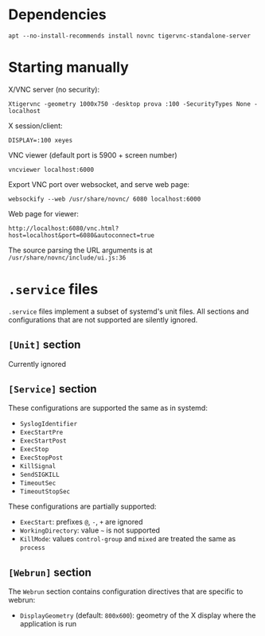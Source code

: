 # Dependencies

```
apt --no-install-recommends install novnc tigervnc-standalone-server
```

# Starting manually

X/VNC server (no security):

	Xtigervnc -geometry 1000x750 -desktop prova :100 -SecurityTypes None -localhost

X session/client:

	DISPLAY=:100 xeyes

VNC viewer (default port is 5900 + screen number)

	vncviewer localhost:6000

Export VNC port over websocket, and serve web page:

	websockify --web /usr/share/novnc/ 6080 localhost:6000

Web page for viewer:

	http://localhost:6080/vnc.html?host=localhost&port=6080&autoconnect=true

The source parsing the URL arguments is at `/usr/share/novnc/include/ui.js:36`


# `.service` files

`.service` files implement a subset of systemd's unit files. All sections and
configurations that are not supported are silently ignored.


## `[Unit]` section

Currently ignored


## `[Service]` section

These configurations are supported the same as in systemd:

* `SyslogIdentifier`
* `ExecStartPre`
* `ExecStartPost`
* `ExecStop`
* `ExecStopPost`
* `KillSignal`
* `SendSIGKILL`
* `TimeoutSec`
* `TimeoutStopSec`

These configurations are partially supported:

* `ExecStart`: prefixes `@`, `-`, `+` are ignored
* `WorkingDirectory`: value `~` is not supported
* `KillMode`: values `control-group` and `mixed` are treated the same as `process`


## `[Webrun]` section

The `Webrun` section contains configuration directives that are specific to
webrun:

* `DisplayGeometry` (default: `800x600`): geometry of the X display where the
  application is run
